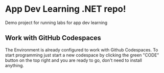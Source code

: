 # App Dev Learning .NET repo!

Demo project for running labs for app dev learning 

## Work with GitHub Codespaces

The Environment is already configured to work with Github Codespaces. To start programming just start a new codespace by clicking the green "CODE" button on the top right and you are ready to go, don't need to install anything.

